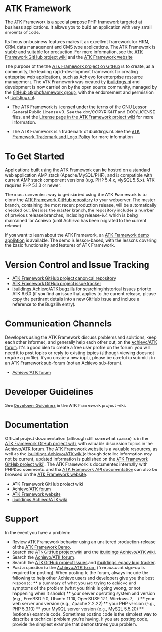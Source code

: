 ATK Framework
=============
The ATK Framework is a special purpose PHP framework targeted at business applications. It allows you to build an application with very small amounts of code.

Its focus on business features makes it an excellent framework for HRM, CRM, data management and CMS type applications. The ATK Framework is stable and suitable for production. For more information, see the [ATK Framework GitHub project wiki](https://github.com/atkphpframework/atk/wiki) and the [ATK Framework website](http://www.atk-framework.com).

The purpose of the the [ATK Framework project on GitHub](https://www.github.com/atkphpframework/atk) is to create, as a community, the leading rapid-development framework for creating enterprise web applications, such as [Achievo](https://www.github.com/atkphpframework/achievo) for enterprise resource management. The ATK Framework was created by [ibuildings.nl](http://www.ibuildings.nl) and development is now carried on by the open source community, managed by the [GitHub atkphpframework group](https://www.github.com/atkphpframework/), with the endorsement and permission of [ibuildings.nl](http://www.ibuildings.nl).

* The ATK Framework is licensed under the terms of the GNU Lessor General Public License v3. See the doc/COPYRIGHT and DOC/LICENSE files, and the [License page in the ATK Framework project wiki](https://github.com/atkphpframework/atk/wiki/License) for more information.

* The ATK Framework is a trademark of ibuildings.nl. See the [ATK Framework Trademark and Logo Policy](https://github.com/atkphpframework/atk/wiki/Trademark-and-Logo-Policy) for more information.

To Get Started
==============
Applications built using the ATK Framework can be hosted on a standard web application AMP stack (Apache/MySQL/PHP), and is compatible with current AMP stack component versions (e.g. PHP 5.4.x, MySQL 5.5.x). ATK requires PHP 5.1.3 or newer.

The most convenient way to get started using the ATK Framework is to clone the [ATK Framework GitHub repository](https://github.com/atkphpframework/atk) to your webserver. The master branch, containing the most recent production release, will be automatically checked out. Besides the master branch, the repository includes a number of previous release branches, including release-6.4 which is being maintained for Achievo (until Achievo has been migrated to the current release).

If you want to learn about the ATK Framework, an [ATK Framework demo appliation](https://www.github.com/atkphpframework/atkdemo) is available. The demo is lesson-based, with the lessons covering the basic functionality and features of ATK Framework. 

Version Control and Issue Tracking
==================================
* [ATK Framework GitHub project canonical repository](https://github.com/atkphpframework/atk)
* [ATK Framework GitHub project issue tracker](https://github.com/atkphpframework/atk/issues)
* [ibuildings Achievo/ATK bugzilla](http://bugzilla.achievo.org/query.cgi) for searching historical issues prior to ATK 6.6.0 (if you find an issue that applies to the current release, please copy the pertinent details into a new GitHub issue and include a reference to the Bugzilla entry). 

Communication Channels
======================
Developers using the ATK Framework discuss problems and solutions, keep each other informed, and generally help each other out, on the [Achievo/ATK forum](http://forum.achievo.org/). It's a good idea to create a free user profile on the forum, you will need it to post topics or reply to existing topics (although viewing does not require a profile). If you create a new topic, please be careful to submit it in an ATK Framework sub-forum (not an Achievo sub-forum).
* [Achievo/ATK forum](http://forum.achievo.org/)

Developer Guidelines
====================
See [Developer Guideines](https://github.com/atkphpframework/achievo/wiki/Developer-Guidelines) in the ATK Framework project wiki.

Documentation
=============
Official project documentation (although still somewhat sparse) is in the [ATK Framework GitHub project wiki](https://github.com/atkphpframework/atk/wiki/), with valuable discussion topics in the [Achievo/ATK forum](http://forum.achievo.org/). The [ATK Framework website](http://www.atk-framework.com/) is a valuable resources, as well as the [ibuildings Achievo/ATK wiki](http://www.achievo.org/wiki/)(although detailed information may not be current, updated information is published on the [ATK Framework GitHub project wiki](https://github.com/atkphpframework/atk/wiki/)). The ATK Framework is documented internally with PHPDoc comments, and the [ATK Framework API documentation](http://www.atk-framework.com/documentation/) can also be browsed on the [ATK Framework website](http://www.atk-framework.com/).

* [ATK Framework GitHub project wiki](https://github.com/atkphpframework/atk/wiki/) 
* [Achievo/ATK forum](http://forum.achievo.org/)
* [ATK Framework website](http://www.atk-framework.com/)
* [ibuildings Achievo/ATK wiki](http://www.achievo.org/wiki/)

Support
=======
In the event you have a problem:

* Review ATK Framework behavior using an unaltered production-release of the [ATK Framework Demo](https://www.github.com/atkphpframework/atkdemo).
* Search the [ATK GitHub project wiki](https://github.com/atkphpframework/atk/wiki/) and the [ibuildings Achievo/ATK wiki](http://www.achievo.org/wiki/).
* Search the [Achievo/ATK forum](http://forum.achievo.org/).
* Search the [ATK GitHub project Issues](https://github.com/atkphpframework/atk/issues) and [ibuildings legacy bug tracker](http://bugzilla.achievo.org/query.cgi).
* Post a question to the [Achievo/ATK forum](http://forum.achievo.org/) (free account sign-up is required for posting). When posting to the forum, always include the following to help other Achievo users and developers give you the best response:
** a summary of what you are trying to achieve and symptoms of the problem (what you think is going wrong, or not happening when it should)
** your server operating system and version (e.g., FreeBSD 9.0, Ubunto 11.10, OpenSUSE 12.1, Windows 7, ...)
** your web server and version (e.g., Apache 2.2.22)
** your PHP version (e.g., PHP 5.3.10)
** your MySQL server version (e.g., MySQL 5.5.20)
** (optional) example code. Sometimes posting code is the simplest way to describe a technical problem you're having. If you are posting code, provide the simplest example that demonstrates your problem.
